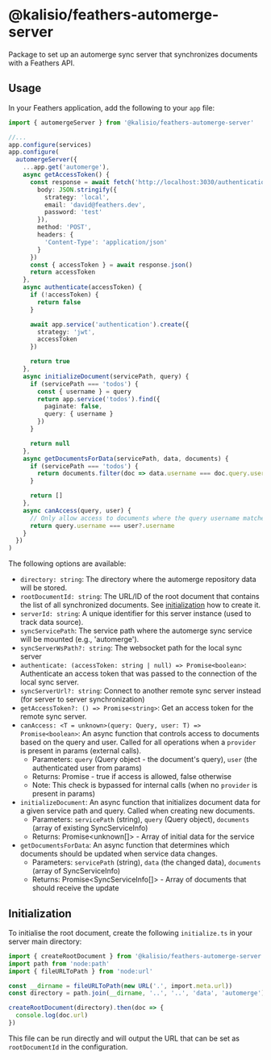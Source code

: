 # @kalisio/feathers-automerge-server

Package to set up an automerge sync server that synchronizes documents with a Feathers API.

## Usage

In your Feathers application, add the following to your `app` file:

```ts
import { automergeServer } from '@kalisio/feathers-automerge-server'

//...
app.configure(services)
app.configure(
  automergeServer({
    ...app.get('automerge'),
    async getAccessToken() {
      const response = await fetch('http://localhost:3030/authentication', {
        body: JSON.stringify({
          strategy: 'local',
          email: 'david@feathers.dev',
          password: 'test'
        }),
        method: 'POST',
        headers: {
          'Content-Type': 'application/json'
        }
      })
      const { accessToken } = await response.json()
      return accessToken
    },
    async authenticate(accessToken) {
      if (!accessToken) {
        return false
      }

      await app.service('authentication').create({
        strategy: 'jwt',
        accessToken
      })

      return true
    },
    async initializeDocument(servicePath, query) {
      if (servicePath === 'todos') {
        const { username } = query
        return app.service('todos').find({
          paginate: false,
          query: { username }
        })
      }

      return null
    },
    async getDocumentsForData(servicePath, data, documents) {
      if (servicePath === 'todos') {
        return documents.filter(doc => data.username === doc.query.username)
      }

      return []
    },
    async canAccess(query, user) {
      // Only allow access to documents where the query username matches the authenticated user
      return query.username === user?.username
    }
  })
)
```

The following options are available:

- `directory: string`: The directory where the automerge repository data will be stored.
- `rootDocumentId: string`: The URL/ID of the root document that contains the list of all synchronized documents. See [initialization](#initialization) how to create it.
- `serverId: string`: A unique identifier for this server instance (used to track data source).
- `syncServicePath`: The service path where the automerge sync service will be mounted (e.g., 'automerge').
- `syncServerWsPath?: string`: The websocket path for the local sync server
- `authenticate: (accessToken: string | null) => Promise<boolean>`: Authenticate an access token that was passed to the connection of the local sync server.
- `syncServerUrl?: string`: Connect to another remote sync server instead (for server to server synchronization)
- `getAccessToken?: () => Promise<string>`: Get an access token for the remote sync server.
- `canAccess: <T = unknown>(query: Query, user: T) => Promise<boolean>`: An async function that controls access to documents based on the query and user. Called for all operations when a `provider` is present in params (external calls).
  - Parameters: `query` (Query object - the document's query), `user` (the authenticated user from params)
  - Returns: Promise<boolean> - true if access is allowed, false otherwise
  - Note: This check is bypassed for internal calls (when no `provider` is present in params)
- `initializeDocument`: An async function that initializes document data for a given service path and query. Called when creating new documents.
  - Parameters: `servicePath` (string), `query` (Query object), `documents` (array of existing SyncServiceInfo)
  - Returns: Promise<unknown[]> - Array of initial data for the service
- `getDocumentsForData`: An async function that determines which documents should be updated when service data changes.
  - Parameters: `servicePath` (string), `data` (the changed data), `documents` (array of SyncServiceInfo)
  - Returns: Promise<SyncServiceInfo[]> - Array of documents that should receive the update

## Initialization

To initialise the root document, create the following `initialize.ts` in your server  main directory:

```ts
import { createRootDocument } from '@kalisio/feathers-automerge-server'
import path from 'node:path'
import { fileURLToPath } from 'node:url'

const __dirname = fileURLToPath(new URL('.', import.meta.url))
const directory = path.join(__dirname, '..', '..', 'data', 'automerge')

createRootDocument(directory).then(doc => {
  console.log(doc.url)
})
```

This file can be run directly and will output the URL that can be set as `rootDocumentId` in the configuration.
